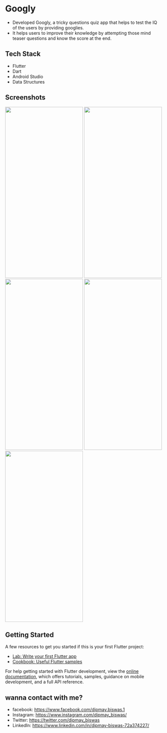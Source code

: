 # Googly

- Developed Googly, a tricky questions quiz app that helps to test the IQ of the users by providing googlies.
- It helps users to improve their knowledge by attempting those mind teaser questions and know the score at the end.

## Tech Stack

- Flutter
- Dart
- Android Studio
- Data Structures

## Screenshots

<img src="https://github.com/dipmay-biswas/Googly/assets/127662809/3fa8713f-f747-473a-bd27-07a2b9bfb394" width="250" height="550">
<img src="https://github.com/dipmay-biswas/Googly/assets/127662809/18159b8a-247a-43b6-b70b-d96ec4949d8b" width="250" height="550">
<img src="https://github.com/dipmay-biswas/Googly/assets/127662809/16463541-1a49-47f7-885c-f4ffea35adf2" width="250" height="550">
<img src="https://github.com/dipmay-biswas/Googly/assets/127662809/79c656e5-2d9f-4fcf-9cfc-aa8ec0251224" width="250" height="550">
<img src="https://github.com/dipmay-biswas/Googly/assets/127662809/61a0fd69-d1af-4fa7-98b2-3dd630c90ac8" width="250" height="550">

## Getting Started

A few resources to get you started if this is your first Flutter project:

- [Lab: Write your first Flutter app](https://docs.flutter.dev/get-started/codelab)
- [Cookbook: Useful Flutter samples](https://docs.flutter.dev/cookbook)

For help getting started with Flutter development, view the
[online documentation](https://docs.flutter.dev/), which offers tutorials,
samples, guidance on mobile development, and a full API reference.

## wanna contact with me?

- facebook: https://www.facebook.com/dipmay.biswas.1
- Instagram: https://www.instagram.com/dipmay_biswas/
- Twitter: https://twitter.com/dipmay_biswas
- LinkedIn: https://www.linkedin.com/in/dipmay-biswas-72a374227/
